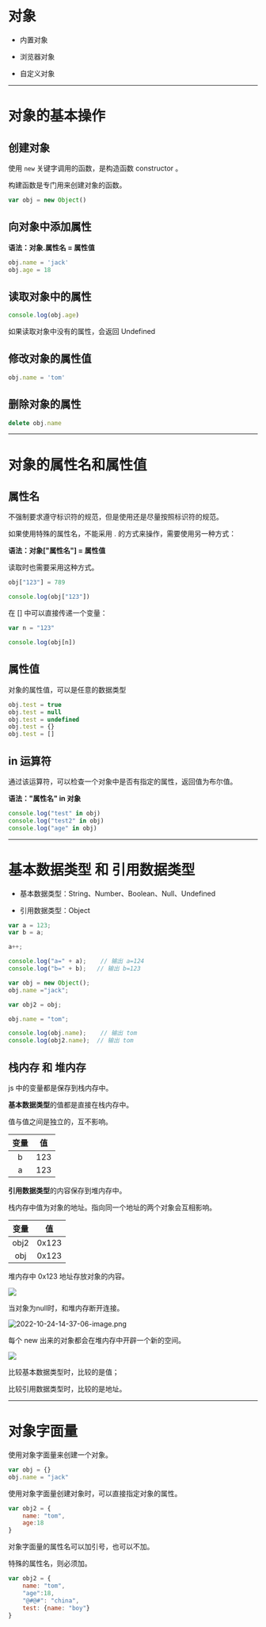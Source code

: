 # 对象

- 内置对象

- 浏览器对象

- 自定义对象

---

# 对象的基本操作

## 创建对象

使用 `new` 关键字调用的函数，是构造函数 constructor 。

构建函数是专门用来创建对象的函数。

```js
var obj = new Object()
```

## 向对象中添加属性

**语法：对象.属性名 = 属性值**

```js
obj.name = 'jack'
obj.age = 18
```

## 读取对象中的属性

```js
console.log(obj.age)
```

如果读取对象中没有的属性，会返回 Undefined

## 修改对象的属性值

```js
obj.name = 'tom'
```

## 删除对象的属性

```js
delete obj.name
```

---

# 对象的属性名和属性值

## 属性名

不强制要求遵守标识符的规范，但是使用还是尽量按照标识符的规范。

如果使用特殊的属性名，不能采用 . 的方式来操作，需要使用另一种方式：

**语法：对象["属性名"] = 属性值**

读取时也需要采用这种方式。

```js
obj["123"] = 789

console.log(obj["123"])
```

在 [] 中可以直接传递一个变量：

```js
var n = "123"

console.log(obj[n])
```

## 属性值

对象的属性值，可以是任意的数据类型

```js
obj.test = true
obj.test = null
obj.test = undefined
obj.test = {}
obj.test = []
```

## in 运算符

通过该运算符，可以检查一个对象中是否有指定的属性，返回值为布尔值。

**语法："属性名" in 对象**

```js
console.log("test" in obj)
console.log("test2" in obj)
console.log("age" in obj)
```

---

# 基本数据类型 和 引用数据类型

- 基本数据类型：String、Number、Boolean、Null、Undefined

- 引用数据类型：Object

```js
var a = 123;
var b = a;

a++;

console.log("a=" + a);    // 输出 a=124
console.log("b=" + b);   // 输出 b=123

var obj = new Object();
obj.name ="jack";

var obj2 = obj;

obj.name = "tom";

console.log(obj.name);    // 输出 tom
console.log(obj2.name);  // 输出 tom
```

## 栈内存 和 堆内存

js 中的变量都是保存到栈内存中。

**基本数据类型**的值都是直接在栈内存中。

值与值之间是独立的，互不影响。

| 变量  | 值   |
|:---:|:---:|
| b   | 123 |
| a   | 123 |

**引用数据类型**的内容保存到堆内存中。

栈内存中值为对象的地址。指向同一个地址的两个对象会互相影响。

| 变量   | 值     |
|:----:|:-----:|
| obj2 | 0x123 |
| obj  | 0x123 |

堆内存中 0x123 地址存放对象的内容。

![](C:\Users\maxuanbo\AppData\Roaming\marktext\images\2022-10-24-14-37-06-image.png)

当对象为null时，和堆内存断开连接。

![2022-10-24-14-37-06-image.png](C:\Users\maxuanbo\Desktop\2022-10-24-14-37-06-image.png)

每个 new 出来的对象都会在堆内存中开辟一个新的空间。

![](C:\Users\maxuanbo\AppData\Roaming\marktext\images\2022-10-24-14-44-20-image.png)

比较基本数据类型时，比较的是值；

比较引用数据类型时，比较的是地址。

---

# 对象字面量

使用对象字面量来创建一个对象。

```js
var obj = {}
obj.name = "jack"
```

使用对象字面量创建对象时，可以直接指定对象的属性。

```js
var obj2 = {
    name: "tom",
    age:18
}
```

对象字面量的属性名可以加引号，也可以不加。

特殊的属性名，则必须加。

```js
var obj2 = {
    name: "tom",
    "age":18,
    "@#@#": "china",
    test: {name: "boy"}
}
```
